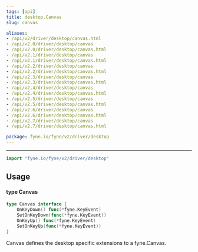 ```yaml
---
tags: [api]
title: desktop.Canvas
slug: canvas

aliases:
- /api/v2/driver/desktop/canvas.html
- /api/v2.0/driver/desktop/canvas
- /api/v2.0/driver/desktop/canvas.html
- /api/v2.1/driver/desktop/canvas
- /api/v2.1/driver/desktop/canvas.html
- /api/v2.2/driver/desktop/canvas
- /api/v2.2/driver/desktop/canvas.html
- /api/v2.3/driver/desktop/canvas
- /api/v2.3/driver/desktop/canvas.html
- /api/v2.4/driver/desktop/canvas
- /api/v2.4/driver/desktop/canvas.html
- /api/v2.5/driver/desktop/canvas
- /api/v2.5/driver/desktop/canvas.html
- /api/v2.6/driver/desktop/canvas
- /api/v2.6/driver/desktop/canvas.html
- /api/v2.7/driver/desktop/canvas
- /api/v2.7/driver/desktop/canvas.html

package: fyne.io/fyne/v2/driver/desktop
---
```



---
```go
import "fyne.io/fyne/v2/driver/desktop"
```

## Usage

#### type Canvas

```go
type Canvas interface {
	OnKeyDown() func(*fyne.KeyEvent)
	SetOnKeyDown(func(*fyne.KeyEvent))
	OnKeyUp() func(*fyne.KeyEvent)
	SetOnKeyUp(func(*fyne.KeyEvent))
}
```

Canvas defines the desktop specific extensions to a fyne.Canvas.
